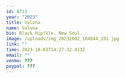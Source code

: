 ```yaml
---
id: 8711
year: "2023"
title: Valona
name: Valona
bio: Black Hip(V)e. New Soul.
image: /uploads/img_20231002_164844_291.jpg
link: ""
time: 2023-10-03T14:27:32.413Z
email: ""
venmo: ???
paypal: ???
---
```

